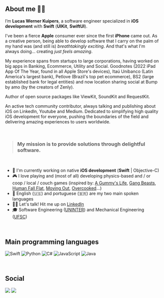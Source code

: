 ## About me 👨‍💻

I’m **Lucas Werner Kuipers**, a software engineer specialized in **iOS development** with **Swift** (**UIKit**, **SwiftUI**).

I've been a fierce **Apple** consumer ever since the first **iPhone** came out. As a creative person, being able to develop software that I carry on the palm of my hand was (and still is) *breathtakingly exciting*. And that's what I'm always doing... creating *just feels amazing*.

My experience spans from startups to large corporations, having worked on big apps in Banking, Ecommerce, Utility and Social. Goodnotes (2022 iPad App Of The Year, found in all Apple Store's devices), Itaú Unibanco (Latin America's largest bank), Petlove (Brazil's top pet ecommerce), BS2 (large established bank for legal entities) and now location sharing social at Bump by amo (by the creators of Zenly).

Author of open source packages like ViewKit, SoundKit and RequestKit. 

An active tech community contributor, always talking and publishing about iOS on LinkedIn, Youtube and Medium. Dedicated to simplifying high quality iOS development for everyone, pushing the boundaries of the field and delivering amazing experiences to users worldwide.

<br/>

> ### My mission is to provide solutions through delightful software.

<br/>

- 📱 I'm currently working on native **iOS development** (**Swift** | Objective-C)
- 🎮 I love playing and (most of all) developing physics-based and / or coop / local / couch games (inspired by: [A Gummy's Life](https://store.steampowered.com/app/585190/A_Gummys_Life/), [Gang Beasts](https://store.steampowered.com/app/285900/Gang_Beasts/), [Human Fall Flat](https://store.steampowered.com/app/477160/Human_Fall_Flat/), [Moving Out](https://store.steampowered.com/app/996770/Moving_Out/), [Overcooked](https://store.steampowered.com/app/448510/Overcooked/)...)
- 💬 English (🇺🇸) and portuguese (🇧🇷) are my two main spoken languages
- 🙋‍♂️ Let's talk! Hit me up on [LinkedIn](https://www.linkedin.com/in/lucaskuipers/)
- 🎓 Software Engineering ([UNINTER](https://www.uninter.com/)) and Mechanical Engineering ([UFSC](https://ufsc.br/))

<br/>


## Main programming languages
![Swift](https://img.shields.io/badge/swift-F54A2A?style=for-the-badge&logo=swift&logoColor=white)
![Python](https://img.shields.io/badge/python-3670A0?style=for-the-badge&logo=python&logoColor=ffdd54)
![C#](https://img.shields.io/badge/c%23-%23239120.svg?style=for-the-badge&logo=c-sharp&logoColor=white)
![JavaScript](https://img.shields.io/badge/javascript-%23323330.svg?style=for-the-badge&logo=javascript&logoColor=%23F7DF1E)
![Java](https://img.shields.io/badge/java-%23ED8B00.svg?style=for-the-badge&logo=java&logoColor=white)

<br/>

## Social 
[<img src="https://img.shields.io/badge/linkedin-%230077B5.svg?style=for-the-badge&logo=linkedin&logoColor=white">](https://www.linkedin.com/in/lucaswk/)
[<img src="https://img.shields.io/badge/Python_For_Engineers-%23FF0000.svg?style=for-the-badge&logo=YouTube&logoColor=white">](https://www.youtube.com/channel/UCv1K0VLoNPNj5TQDn3nKwdg/featured)
